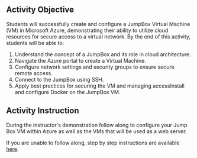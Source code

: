 ## Activity Objective

Students will successfully create and configure a JumpBox Virtual Machine (VM) in Microsoft Azure, demonstrating their ability to utilize cloud resources for secure access to a virtual network. By the end of this activity, students will be able to:
1. Understand the concept of a JumpBox and its role in cloud architecture.
2. Navigate the Azure portal to create a Virtual Machine.
3. Configure network settings and security groups to ensure secure remote access.
4. Connect to the JumpBox using SSH.
5. Apply best practices for securing the VM and managing accessInstall and configure Docker on the JumpBox VM.



## Activity Instruction
During the instructor's demonstration follow along to configure your Jump Box VM within Azure as well as the VMs that will be used as a web server.

If you are unable to follow along, step by step instructions are available [here](https://drive.google.com/file/d/10KI88RtounNU0XN7l-BU5XC_Ipc5XZt-/view).

